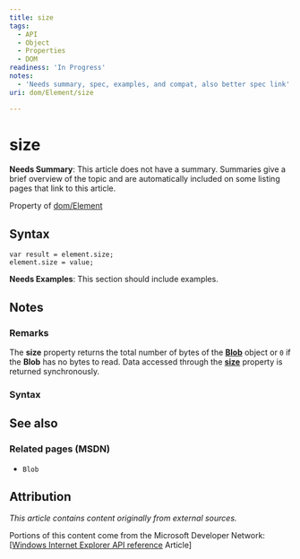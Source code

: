 ```yaml
---
title: size
tags:
  - API
  - Object
  - Properties
  - DOM
readiness: 'In Progress'
notes:
  - 'Needs summary, spec, examples, and compat, also better spec link'
uri: dom/Element/size

---
```

# size

**Needs Summary**: This article does not have a summary. Summaries give a brief overview of the topic and are automatically included on some listing pages that link to this article.

<span data-meta="applies_to" data-type="key">Property of <span data-type="value">[dom/Element](/dom/Element)</span></span>

## Syntax

``` {.js}
var result = element.size;
element.size = value;
```

**Needs Examples**: This section should include examples.

## Notes

### Remarks

The **size** property returns the total number of bytes of the [**Blob**](/apis/file/Blob) object or `0` if the **Blob** has no bytes to read. Data accessed through the [**size**](/html/attributes/size_(hr)) property is returned synchronously.

### Syntax

## See also

### Related pages (MSDN)

-   `Blob`

## Attribution

*This article contains content originally from external sources.*

Portions of this content come from the Microsoft Developer Network: [[Windows Internet Explorer API reference](http://msdn.microsoft.com/en-us/library/ie/hh828809%28v=vs.85%29.aspx) Article]

